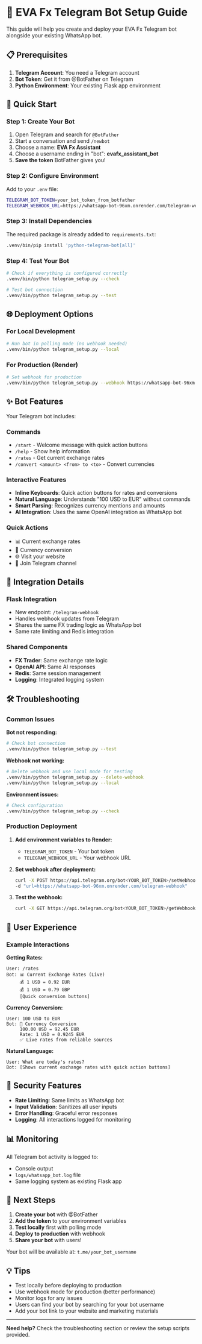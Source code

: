 # 🤖 EVA Fx Telegram Bot Setup Guide

This guide will help you create and deploy your EVA Fx Telegram bot alongside your existing WhatsApp bot.

## 📋 Prerequisites

1. **Telegram Account**: You need a Telegram account
2. **Bot Token**: Get it from @BotFather on Telegram
3. **Python Environment**: Your existing Flask app environment

## 🚀 Quick Start

### Step 1: Create Your Bot

1. Open Telegram and search for `@BotFather`
2. Start a conversation and send `/newbot`
3. Choose a name: **EVA Fx Assistant**
4. Choose a username ending in "bot": **evafx_assistant_bot**
5. **Save the token** BotFather gives you!

### Step 2: Configure Environment

Add to your `.env` file:
```bash
TELEGRAM_BOT_TOKEN=your_bot_token_from_botfather
TELEGRAM_WEBHOOK_URL=https://whatsapp-bot-96xm.onrender.com/telegram-webhook
```

### Step 3: Install Dependencies

The required package is already added to `requirements.txt`:
```bash
.venv/bin/pip install 'python-telegram-bot[all]'
```

### Step 4: Test Your Bot

```bash
# Check if everything is configured correctly
.venv/bin/python telegram_setup.py --check

# Test bot connection
.venv/bin/python telegram_setup.py --test
```

## 🌐 Deployment Options

### For Local Development

```bash
# Run bot in polling mode (no webhook needed)
.venv/bin/python telegram_setup.py --local
```

### For Production (Render)

```bash
# Set webhook for production
.venv/bin/python telegram_setup.py --webhook https://whatsapp-bot-96xm.onrender.com/telegram-webhook
```

## ✨ Bot Features

Your Telegram bot includes:

### Commands
- `/start` - Welcome message with quick action buttons
- `/help` - Show help information  
- `/rates` - Get current exchange rates
- `/convert <amount> <from> to <to>` - Convert currencies

### Interactive Features
- **Inline Keyboards**: Quick action buttons for rates and conversions
- **Natural Language**: Understands "100 USD to EUR" without commands
- **Smart Parsing**: Recognizes currency mentions and amounts
- **AI Integration**: Uses the same OpenAI integration as WhatsApp bot

### Quick Actions
- 📊 Current exchange rates
- 💱 Currency conversion
- 🌐 Visit your website
- 📱 Join Telegram channel

## 🔧 Integration Details

### Flask Integration
- New endpoint: `/telegram-webhook` 
- Handles webhook updates from Telegram
- Shares the same FX trading logic as WhatsApp bot
- Same rate limiting and Redis integration

### Shared Components
- **FX Trader**: Same exchange rate logic
- **OpenAI API**: Same AI responses
- **Redis**: Same session management
- **Logging**: Integrated logging system

## 🛠️ Troubleshooting

### Common Issues

**Bot not responding:**
```bash
# Check bot connection
.venv/bin/python telegram_setup.py --test
```

**Webhook not working:**
```bash
# Delete webhook and use local mode for testing
.venv/bin/python telegram_setup.py --delete-webhook
.venv/bin/python telegram_setup.py --local
```

**Environment issues:**
```bash
# Check configuration
.venv/bin/python telegram_setup.py --check
```

### Production Deployment

1. **Add environment variables to Render:**
   - `TELEGRAM_BOT_TOKEN` - Your bot token
   - `TELEGRAM_WEBHOOK_URL` - Your webhook URL

2. **Set webhook after deployment:**
   ```bash
   curl -X POST https://api.telegram.org/bot<YOUR_BOT_TOKEN>/setWebhook \
   -d "url=https://whatsapp-bot-96xm.onrender.com/telegram-webhook"
   ```

3. **Test the webhook:**
   ```bash
   curl -X GET https://api.telegram.org/bot<YOUR_BOT_TOKEN>/getWebhookInfo
   ```

## 📱 User Experience

### Example Interactions

**Getting Rates:**
```
User: /rates
Bot: 📊 Current Exchange Rates (Live)
     💰 1 USD = 0.92 EUR
     💰 1 USD = 0.79 GBP
     [Quick conversion buttons]
```

**Currency Conversion:**
```
User: 100 USD to EUR
Bot: 💱 Currency Conversion
     100.00 USD = 92.45 EUR
     Rate: 1 USD = 0.9245 EUR
     ✅ Live rates from reliable sources
```

**Natural Language:**
```
User: What are today's rates?
Bot: [Shows current exchange rates with quick action buttons]
```

## 🔐 Security Features

- **Rate Limiting**: Same limits as WhatsApp bot
- **Input Validation**: Sanitizes all user inputs  
- **Error Handling**: Graceful error responses
- **Logging**: All interactions logged for monitoring

## 📊 Monitoring

All Telegram bot activity is logged to:
- Console output
- `logs/whatsapp_bot.log` file
- Same logging system as existing Flask app

## 🎯 Next Steps

1. **Create your bot** with @BotFather
2. **Add the token** to your environment variables
3. **Test locally** first with polling mode
4. **Deploy to production** with webhook
5. **Share your bot** with users!

Your bot will be available at: `t.me/your_bot_username`

## 💡 Tips

- Test locally before deploying to production
- Use webhook mode for production (better performance)
- Monitor logs for any issues
- Users can find your bot by searching for your bot username
- Add your bot link to your website and marketing materials

---

**Need help?** Check the troubleshooting section or review the setup scripts provided.
